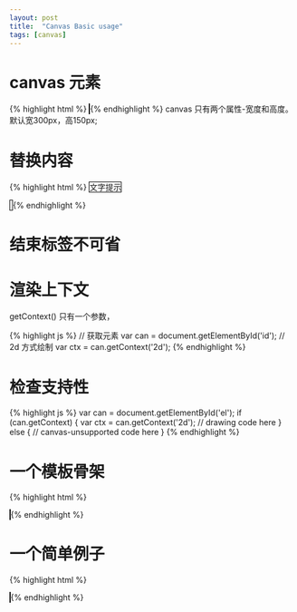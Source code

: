 ```yaml
---
layout: post
title:  "Canvas Basic usage"
tags: [canvas]
---
```



# canvas 元素

{% highlight html %}
    <canvas id="tutoriad" width="300" height="150"></canvas>
{% endhighlight %}
canvas 只有两个属性-宽度和高度。
默认宽300px，高150px;

# 替换内容
{% highlight html %}
<canvas>
    <!-- 如果浏览器不支持 -->
    文字提示
</canvas>

<canvas>
    <!-- 如果浏览器不支持 -->
    <img alt="" />
</canvas>
{% endhighlight %}

# 结束标签不可省

# 渲染上下文
getContext() 只有一个参数，

{% highlight js %}
// 获取元素
var can = document.getElementById('id');
// 2d 方式绘制
var ctx = can.getContext('2d');
{% endhighlight %}

# 检查支持性
{% highlight js %}
var can = document.getElementById('el');
if (can.getContext) {
    var ctx = can.getContext('2d');
    // drawing code here
} else {
    // canvas-unsupported code here
}
{% endhighlight %}

# 一个模板骨架

{% highlight html %}
<html>
  <head>
    <title>Canvas tutorial</title>
    <script type="text/javascript">
      function draw(){
        var canvas = document.getElementById('tutorial');
        if (canvas.getContext){
          var ctx = canvas.getContext('2d');
        }
      }
    </script>
    <style type="text/css">
      canvas { border: 1px solid black; }
    </style>
  </head>
  <body onload="draw();">
    <canvas id="tutorial" width="150" height="150"></canvas>
  </body>
</html>
{% endhighlight %}

# 一个简单例子
{% highlight html %}
<html>
 <head>
  <script type="application/javascript">
    function draw() {
      var canvas = document.getElementById("canvas");
      if (canvas.getContext) {
        var ctx = canvas.getContext("2d");

        ctx.fillStyle = "rgb(200,0,0)";
        ctx.fillRect (10, 10, 55, 50);

        ctx.fillStyle = "rgba(0, 0, 200, 0.5)";
        ctx.fillRect (30, 30, 55, 50);
      }
    }
  </script>
 </head>
 <body onload="draw();">
   <canvas id="canvas" width="150" height="150"></canvas>
 </body>
</html>
{% endhighlight %}
